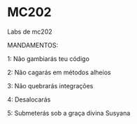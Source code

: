 # MC202
Labs de mc202

MANDAMENTOS:

1: Não gambiarás teu código

2: Não cagarás em métodos alheios

3: Não quebrarás integrações

4: Desalocarás

5: Submeterás sob a graça divina Susyana
